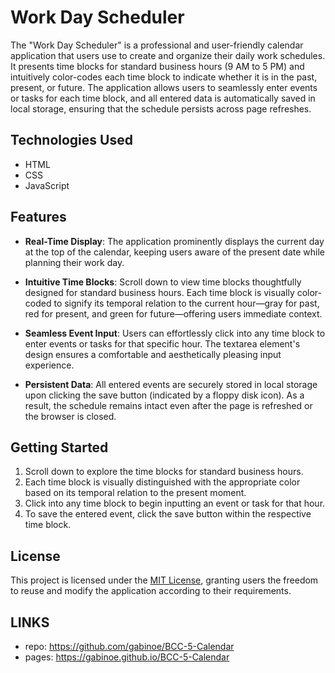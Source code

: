 # Work Day Scheduler

The "Work Day Scheduler" is a professional and user-friendly calendar application that users use to create and organize their daily work schedules. It presents time blocks for standard business hours (9 AM to 5 PM) and intuitively color-codes each time block to indicate whether it is in the past, present, or future. The application allows users to seamlessly enter events or tasks for each time block, and all entered data is automatically saved in local storage, ensuring that the schedule persists across page refreshes.

## Technologies Used

- HTML
- CSS
- JavaScript

## Features

- **Real-Time Display**: The application prominently displays the current day at the top of the calendar, keeping users aware of the present date while planning their work day.

- **Intuitive Time Blocks**: Scroll down to view time blocks thoughtfully designed for standard business hours. Each time block is visually color-coded to signify its temporal relation to the current hour—gray for past, red for present, and green for future—offering users immediate context.

- **Seamless Event Input**: Users can effortlessly click into any time block to enter events or tasks for that specific hour. The textarea element's design ensures a comfortable and aesthetically pleasing input experience.

- **Persistent Data**: All entered events are securely stored in local storage upon clicking the save button (indicated by a floppy disk icon). As a result, the schedule remains intact even after the page is refreshed or the browser is closed.

## Getting Started

1. Scroll down to explore the time blocks for standard business hours.
2. Each time block is visually distinguished with the appropriate color based on its temporal relation to the present moment.
3. Click into any time block to begin inputting an event or task for that hour.
4. To save the entered event, click the save button within the respective time block.

## License

This project is licensed under the [MIT License](LICENSE), granting users the freedom to reuse and modify the application according to their requirements.

## LINKS

 - repo: https://github.com/gabinoe/BCC-5-Calendar
- pages: https://gabinoe.github.io/BCC-5-Calendar



